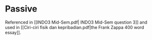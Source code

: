 # Passive
Referenced in [[INDO3 Mid-Sem.pdf| INDO3 Mid-Sem question 3]] and used in [[Ciri-ciri fisik dan kepribadian.pdf|the Frank Zappa 400 word essay]].
